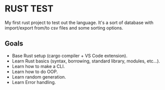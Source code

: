# RUST TEST

My first rust project to test out the language. It's a sort of database with import/export from/to csv files and some sorting options.

## Goals

- Base Rust setup (cargo compiler + VS Code extension).
- Learn Rust basics (syntax, borrowing, standard library, modules, etc...).
- Learn how to make a CLI.
- Learn how to do OOP.
- Learn random generation.
- Learn Error handling.

